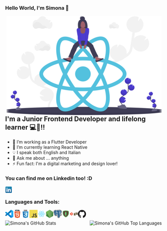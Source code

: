 ### Hello World, I'm Simona 👋

 <img align="right" alt="image" src="https://raw.githubusercontent.com/simonacossai/simonacossai/d4cd6c448bc90a6a1a88068f70f0d523110f706e/undraw_react_y7wq.svg" width="500" height="320" />


## I'm a Junior Frontend Developer and lifelong learner 💻🎈!!
- 🔭 I’m working as a Flutter Developer
- 🌱 I’m currently learning React Native 
- 💡 I speak both English and Italian
- 💬 Ask me about ... anything
- ⚡ Fun fact: I'm a digital marketing and design lover! 


### You can find me on Linkedin too! :D
[<img align="left" alt="holisitc_developer | LinkedIn" width="22px" src="https://github.com/simonacossai/simonacossai/blob/main/linkedin.png?raw=true" />][linkedin]

<br />

### Languages and Tools:

<img align="left" alt="Visual Studio Code" width="26px" src="https://raw.githubusercontent.com/github/explore/80688e429a7d4ef2fca1e82350fe8e3517d3494d/topics/visual-studio-code/visual-studio-code.png" />
<img align="left" alt="HTML5" width="26px" src="https://raw.githubusercontent.com/github/explore/80688e429a7d4ef2fca1e82350fe8e3517d3494d/topics/html/html.png" />
<img align="left" alt="CSS3" width="26px" src="https://raw.githubusercontent.com/github/explore/80688e429a7d4ef2fca1e82350fe8e3517d3494d/topics/css/css.png" />
<img align="left" alt="JavaScript" width="26px" src="https://raw.githubusercontent.com/github/explore/80688e429a7d4ef2fca1e82350fe8e3517d3494d/topics/javascript/javascript.png" />
<img align="left" alt="React" width="26px" src="https://raw.githubusercontent.com/github/explore/80688e429a7d4ef2fca1e82350fe8e3517d3494d/topics/react/react.png" />
<img align="left" alt="Node.js" width="26px" src="https://raw.githubusercontent.com/github/explore/80688e429a7d4ef2fca1e82350fe8e3517d3494d/topics/nodejs/nodejs.png" />
<img align="left" alt="postgreSQL" width="26px" src="https://raw.githubusercontent.com/github/explore/80688e429a7d4ef2fca1e82350fe8e3517d3494d/topics/postgresql/postgresql.png" />
<img align="left" alt="MongoDb" width="26px" src="https://github.com/simonacossai/simonacossai/blob/main/mongodb.png?raw=true"/>
<img align="left" alt="Git" width="26px" src="https://raw.githubusercontent.com/github/explore/80688e429a7d4ef2fca1e82350fe8e3517d3494d/topics/git/git.png" />
<img align="left" alt="GitHub" width="26px" src="https://raw.githubusercontent.com/github/explore/78df643247d429f6cc873026c0622819ad797942/topics/github/github.png" />


<br />
<br />


  <img align="left" alt="Simona's GitHub Stats" src="https://github-readme-stats.vercel.app/api?username=simonacossai&show_icons=true&hide_border=true" />

<img align="right" alt="Simona's GitHub Top Languages" src="https://github-readme-stats.vercel.app/api/top-langs/?username=simonacossai" />


[linkedin]: https://www.linkedin.com/in/simonacossai/
